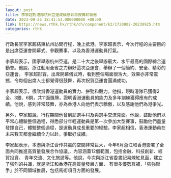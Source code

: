 ```yaml
---
layout: post
title: 李家超對港隊杭州亞運成績感非常鼓舞和驕傲
date: 2023-09-25 18:41:53.000000000 +08:00
link: https://news.rthk.hk/rthk/ch/component/k2/1720002-20230925.htm
categories: rthk
---
```


行政長官李家超結束杭州訪問行程，晚上抵港。李家超表示，今次行程的主要目的是出席亞運會開幕式、參觀賽事，以及為香港運動員打氣。 

李家超表示，國家舉辦杭州亞運，是二十大之後舉辦最大、水平最高的國際綜合運動會。他說，浙江動用全省之力辦好這次亞運會，舉辦了一個簡約、安全、精彩的亞運會。 李家超形容，出席開幕儀式時，看到整個場面很浩大，效果亦非常震撼，令每個出席人士都覺得很鼓舞，再次祝賀亞運會圓滿成功。

李家超表示，很欣賞香港運動員的實力、拼勁和毅力。他指，現時港隊已獲得2金、3銀、6銅，共11面獎牌，證明香港運動員的能力及多年訓練獲得應有的成績。他說，感到非常鼓舞，亦為香港人向他們表示驕傲，以及感謝他們為港爭光。

另外，李家超說，行程期間他曾到訪選手村及與選手交流見面。他說，鼓勵他們以平常心體驗整個過程，得悉部分年輕運動員是第一次參加大型賽事，鼓勵他們盡量發揮自己，體驗整個過程，是運動員成長重要的經驗。李家超相信，香港運動員在未來數天都會繼續全力以赴，爭取好成績。

李家超表示，本港與浙江合作共贏的空間非常巨大，今年6月浙江和香港簽署了全面共同推進高質量發展合作協議,，內容涵蓋12個範圍，包括金融、科技創新、經貿投資、 青年交流、文化旅遊等。他說，今次與浙江省委書記易煉紅見面，建立了強烈的共識，就是浙江和香港在高質量發展方面， 有很多優勢互補，「強強聯手」於不同領域推展，包括馬術項目方面的發展。
